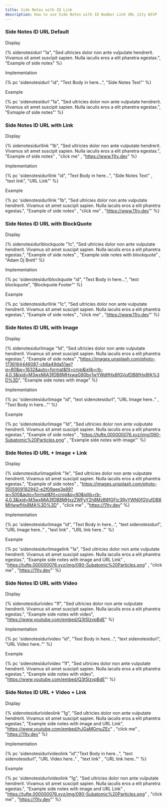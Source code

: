 ```yaml
---
title: Side Notes with ID Link
description: How to use Side Notes with ID Number Link URL 11ty WISP
---
```

### Side Notes ID URL Default

Display

{% sidenotesidurl  "1a", "Sed ultricies dolor non ante vulputate hendrerit. Vivamus sit amet suscipit sapien. Nulla iaculis eros a elit pharetra egestas.", "Example of side notes" %}

Implementation

{% pc 'sidenotesidurl "id", "Text Body in here...", "Side Notes Text"' %}

Example

{% pc 'sidenotesidurl  "1a", "Sed ultricies dolor non ante vulputate hendrerit. Vivamus sit amet suscipit sapien. Nulla iaculis eros a elit pharetra egestas.", "Exmaple of side notes"' %}

### Side Notes ID URL with Link

Display

{% sidenotesidurllink  "1b", "Sed ultricies dolor non ante vulputate hendrerit. Vivamus sit amet suscipit sapien. Nulla iaculis eros a elit pharetra egestas.", "Example of side notes" , "click me" , "https://www.11ty.dev" %}

Implementation

{% pc 'sidenotesidurllink "id", "Text Body in here...", "Side Notes Text" , "text link", "URL Link"' %}

Example

{% pc 'sidenotesidurllink "1b", "Sed ultricies dolor non ante vulputate hendrerit. Vivamus sit amet suscipit sapien. Nulla iaculis eros a elit pharetra egestas.", "Example of side notes" , "click me" , "https://www.11ty.dev"' %}

### Side Notes ID URL with BlockQuote

Display

{% sidenotesidurlblockquote "1c",  "Sed ultricies dolor non ante vulputate hendrerit. Vivamus sit amet suscipit sapien. Nulla iaculis eros a elit pharetra egestas.", "Example of side notes" , "Example side notes with blockquote" , "Adam Dj Brett" %}

Implementation

{% pc 'sidenotesidurlblockquote "id", "Text Body in here...", "text blockquote", "Blockquote Footer"' %}

Example

{% pc 'sidenotesidurllink  "1c", "Sed ultricies dolor non ante vulputate hendrerit. Vivamus sit amet suscipit sapien. Nulla iaculis eros a elit pharetra egestas.", "Example of side notes" , "click me" , "https://www.11ty.dev"' %}

### Side Notes ID URL with Image

Display

{% sidenotesidurlimage  "1d", "Sed ultricies dolor non ante vulputate hendrerit. Vivamus sit amet suscipit sapien. Nulla iaculis eros a elit pharetra egestas.", "Example of side notes" ,"https://images.unsplash.com/photo-1736164446087-cb6a49da51ae?q=80&w=1632&auto=format&fit=crop&ixlib=rb-4.0.3&ixid=M3wxMjA3fDB8MHxwaG90by1wYWdlfHx8fGVufDB8fHx8fA%3D%3D", "Example side notes with image" %}

Implementation

{% pc 'sidenotesidurlimage "id", "text sidenotesidurl", "URL Image here.." , "Text Body in here..."' %}

Example

{% pc 'sidenotesidurlimage  "1d", "Sed ultricies dolor non ante vulputate hendrerit. Vivamus sit amet suscipit sapien. Nulla iaculis eros a elit pharetra egestas.", "Example of side notes" , "https://tufte.000000076.xyz/img/090-Subatomic%20Particles.png" , "Example side notes with image"' %}

### Side Notes ID URL + Image +  Link

Display

{% sidenotesidurlimagelink  "1e", "Sed ultricies dolor non ante vulputate hendrerit. Vivamus sit amet suscipit sapien. Nulla iaculis eros a elit pharetra egestas.", "Example of side notes" , "https://images.unsplash.com/photo-1505909182942-e2f09aee3e89?w=500&auto=format&fit=crop&q=60&ixlib=rb-4.0.3&ixid=M3wxMjA3fDB8MHxzZWFyY2h8MzB8fGFic3RyYWN0fGVufDB8MHwwfHx8MA%3D%3D" , "click me" , "https://11ty.dev" %}

Implementation

{% pc 'sidenotesidurlimage "id", "Text Body in here...", "text sidenotesidurl", "URL Image here.." , "text link" , "URL link here.."' %}

Example

{% pc 'sidenotesidurlimagelink  "1a", "Sed ultricies dolor non ante vulputate hendrerit. Vivamus sit amet suscipit sapien. Nulla iaculis eros a elit pharetra egestas.",  "Example side notes with image and URL Link" , "https://tufte.000000076.xyz/img/090-Subatomic%20Particles.png" , "click me" , "https://11ty.dev"' %}


### Side Notes ID URL with Video

Display

{% sidenotesidurlvideo  "1f", "Sed ultricies dolor non ante vulputate hendrerit. Vivamus sit amet suscipit sapien. Nulla iaculis eros a elit pharetra egestas.",  "Example side notes with video", "https://www.youtube.com/embed/Q3t5lzvpBdE" %}

Implementation

{% pc 'sidenotesidurlvideo "id", "Text Body in here...", "text sidenotesidurl", "URL Video here.."' %}

Example

{% pc 'sidenotesidurlvideo  "1f", "Sed ultricies dolor non ante vulputate hendrerit. Vivamus sit amet suscipit sapien. Nulla iaculis eros a elit pharetra egestas.", "Example side notes with video", "https://www.youtube.com/embed/Q3t5lzvpBdE"' %}

### Side Notes ID URL + Video +  Link

Display

{% sidenotesidurlvideolink  "1g", "Sed ultricies dolor non ante vulputate hendrerit. Vivamus sit amet suscipit sapien. Nulla iaculis eros a elit pharetra egestas.", "Example side notes with image and URL Link", "https://www.youtube.com/embed/hJGaMGmuZEc" , "click me" , "https://11ty.dev" %}

Implementation

{% pc 'sidenotesidurlvideolink "id","Text Body in here...", "text sidenotesidurl", "URL Video here.." , "text link" , "URL link here.."' %}

Example

{% pc 'sidenotesidurlvideolink  "1g", "Sed ultricies dolor non ante vulputate hendrerit. Vivamus sit amet suscipit sapien. Nulla iaculis eros a elit pharetra egestas.",  "Example side notes with image and URL Link" , "https://tufte.000000076.xyz/img/090-Subatomic%20Particles.png" , "click me" , "https://11ty.dev"' %}


